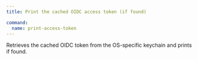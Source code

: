 ```yaml
---
title: Print the cached OIDC access token (if found)

command:
  name: print-access-token
---
```


Retrieves the cached OIDC token from the OS-specific keychain and prints if found.
